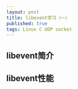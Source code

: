 ```yaml
---
layout: post
title: libevent学习（一）
published: true
tags: Linux C UDP socket
---
```


## libevent简介

## libevent性能



